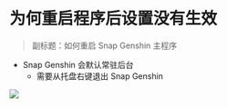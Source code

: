 # 为何重启程序后设置没有生效

> 副标题：如何重启 Snap Genshin 主程序

- Snap Genshin 会默认常驻后台
    - 需要从托盘右键退出 Snap Genshin

![](/img/quit-program.png)